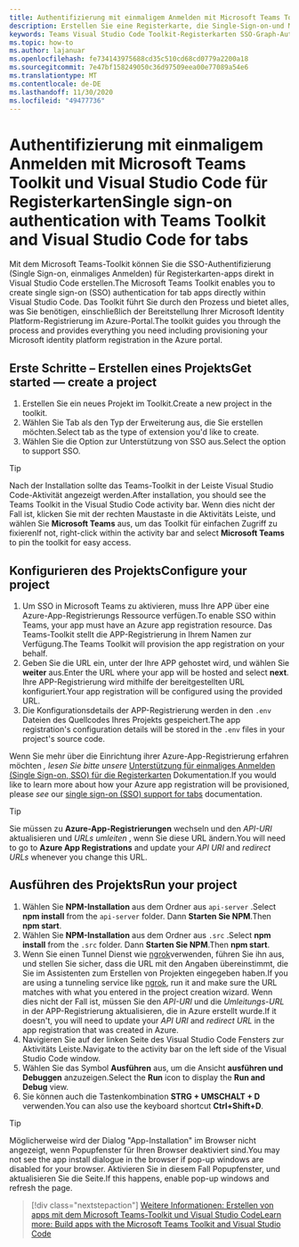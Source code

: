 ```yaml
---
title: Authentifizierung mit einmaligem Anmelden mit Microsoft Teams Toolkit und Visual Studio Code für Registerkarten
description: Erstellen Sie eine Registerkarte, die Single-Sign-on-und Microsoft Graph-Aufrufe direkt in Visual Studio Code mit dem Microsoft Teams-Toolkit unterstützt.
keywords: Teams Visual Studio Code Toolkit-Registerkarten SSO-Graph-Authentifizierung Azure Identity Platform
ms.topic: how-to
ms.author: lajanuar
ms.openlocfilehash: fe734143975688cd35c510cd68cd0779a2200a18
ms.sourcegitcommit: 7e47bf158249050c36d97509eea00e77089a54e6
ms.translationtype: MT
ms.contentlocale: de-DE
ms.lasthandoff: 11/30/2020
ms.locfileid: "49477736"
---
```

# <a name="single-sign-on-authentication-with-teams-toolkit-and-visual-studio-code-for-tabs"></a><span data-ttu-id="81133-104">Authentifizierung mit einmaligem Anmelden mit Microsoft Teams Toolkit und Visual Studio Code für Registerkarten</span><span class="sxs-lookup"><span data-stu-id="81133-104">Single sign-on authentication with Teams Toolkit and Visual Studio Code for tabs</span></span>

<span data-ttu-id="81133-105">Mit dem Microsoft Teams-Toolkit können Sie die SSO-Authentifizierung (Single Sign-on, einmaliges Anmelden) für Registerkarten-apps direkt in Visual Studio Code erstellen.</span><span class="sxs-lookup"><span data-stu-id="81133-105">The Microsoft Teams Toolkit enables you to create single sign-on (SSO) authentication  for tab apps directly within Visual Studio Code.</span></span> <span data-ttu-id="81133-106">Das Toolkit führt Sie durch den Prozess und bietet alles, was Sie benötigen, einschließlich der Bereitstellung Ihrer Microsoft Identity Platform-Registrierung im Azure-Portal.</span><span class="sxs-lookup"><span data-stu-id="81133-106">The toolkit guides you through the process and provides everything you need including provisioning your Microsoft identity platform registration in the Azure portal.</span></span>

## <a name="get-started--create-a-project"></a><span data-ttu-id="81133-107">Erste Schritte – Erstellen eines Projekts</span><span class="sxs-lookup"><span data-stu-id="81133-107">Get started — create a project</span></span>

1. <span data-ttu-id="81133-108">Erstellen Sie ein neues Projekt im Toolkit.</span><span class="sxs-lookup"><span data-stu-id="81133-108">Create a new project in the toolkit.</span></span>
1. <span data-ttu-id="81133-109">Wählen Sie Tab als den Typ der Erweiterung aus, die Sie erstellen möchten.</span><span class="sxs-lookup"><span data-stu-id="81133-109">Select tab as the type of extension you'd like to create.</span></span>
1. <span data-ttu-id="81133-110">Wählen Sie die Option zur Unterstützung von SSO aus.</span><span class="sxs-lookup"><span data-stu-id="81133-110">Select the option to support SSO.</span></span>

> [!TIP]
> <span data-ttu-id="81133-111">Nach der Installation sollte das Teams-Toolkit in der Leiste Visual Studio Code-Aktivität angezeigt werden.</span><span class="sxs-lookup"><span data-stu-id="81133-111">After installation, you should see the Teams Toolkit in the Visual Studio Code activity bar.</span></span> <span data-ttu-id="81133-112">Wenn dies nicht der Fall ist, klicken Sie mit der rechten Maustaste in die Aktivitäts Leiste, und wählen Sie **Microsoft Teams** aus, um das Toolkit für einfachen Zugriff zu fixieren</span><span class="sxs-lookup"><span data-stu-id="81133-112">If not, right-click within the activity bar and select **Microsoft Teams** to pin the toolkit for easy access.</span></span>

## <a name="configure-your-project"></a><span data-ttu-id="81133-113">Konfigurieren des Projekts</span><span class="sxs-lookup"><span data-stu-id="81133-113">Configure your project</span></span>

1. <span data-ttu-id="81133-114">Um SSO in Microsoft Teams zu aktivieren, muss Ihre APP über eine Azure-App-Registrierungs Ressource verfügen.</span><span class="sxs-lookup"><span data-stu-id="81133-114">To enable SSO within Teams, your app must have an Azure app registration resource.</span></span> <span data-ttu-id="81133-115">Das Teams-Toolkit stellt die APP-Registrierung in Ihrem Namen zur Verfügung.</span><span class="sxs-lookup"><span data-stu-id="81133-115">The Teams Toolkit will provision the app registration on your behalf.</span></span>
1. <span data-ttu-id="81133-116">Geben Sie die URL ein, unter der Ihre APP gehostet wird, und wählen Sie **weiter** aus.</span><span class="sxs-lookup"><span data-stu-id="81133-116">Enter the URL where your app will be hosted and select **next**.</span></span> <span data-ttu-id="81133-117">Ihre APP-Registrierung wird mithilfe der bereitgestellten URL konfiguriert.</span><span class="sxs-lookup"><span data-stu-id="81133-117">Your app registration will be configured using the provided URL.</span></span>
1. <span data-ttu-id="81133-118">Die Konfigurationsdetails der APP-Registrierung werden in den `.env` Dateien des Quellcodes Ihres Projekts gespeichert.</span><span class="sxs-lookup"><span data-stu-id="81133-118">The app registration's configuration details will be stored in the `.env` files in your project's source code.</span></span>

<span data-ttu-id="81133-119">Wenn Sie mehr über die Einrichtung ihrer Azure-App-Registrierung erfahren möchten _, lesen Sie bitte unsere_ [Unterstützung für einmaliges Anmelden (Single Sign-on, SSO) für die Registerkarten](../tabs/how-to/authentication/auth-aad-sso.md) Dokumentation.</span><span class="sxs-lookup"><span data-stu-id="81133-119">If you would like to learn more about how your Azure app registration will be provisioned, please _see_  our [single sign-on (SSO) support for tabs](../tabs/how-to/authentication/auth-aad-sso.md) documentation.</span></span>

> [!TIP]
> <span data-ttu-id="81133-120">Sie müssen zu **Azure-App-Registrierungen** wechseln und den *API-URI* aktualisieren und *URLs umleiten* , wenn Sie diese URL ändern.</span><span class="sxs-lookup"><span data-stu-id="81133-120">You will need to go to **Azure App Registrations** and update your *API URI* and *redirect URLs* whenever you change this URL.</span></span>

## <a name="run-your-project"></a><span data-ttu-id="81133-121">Ausführen des Projekts</span><span class="sxs-lookup"><span data-stu-id="81133-121">Run your project</span></span>

1. <span data-ttu-id="81133-122">Wählen Sie **NPM-Installation** aus dem Ordner aus `api-server` .</span><span class="sxs-lookup"><span data-stu-id="81133-122">Select **npm install** from the `api-server` folder.</span></span> <span data-ttu-id="81133-123">Dann **Starten Sie NPM**.</span><span class="sxs-lookup"><span data-stu-id="81133-123">Then **npm start**.</span></span>
1. <span data-ttu-id="81133-124">Wählen Sie **NPM-Installation** aus dem Ordner aus `.src` .</span><span class="sxs-lookup"><span data-stu-id="81133-124">Select **npm install** from the `.src` folder.</span></span> <span data-ttu-id="81133-125">Dann **Starten Sie NPM**.</span><span class="sxs-lookup"><span data-stu-id="81133-125">Then **npm start**.</span></span>
1. <span data-ttu-id="81133-126">Wenn Sie einen Tunnel Dienst wie [ngrok](https://ngrok.com/)verwenden, führen Sie ihn aus, und stellen Sie sicher, dass die URL mit den Angaben übereinstimmt, die Sie im Assistenten zum Erstellen von Projekten eingegeben haben.</span><span class="sxs-lookup"><span data-stu-id="81133-126">If you are using a tunneling service like [ngrok](https://ngrok.com/), run it and make sure the URL matches with what you entered in the project creation wizard.</span></span> <span data-ttu-id="81133-127">Wenn dies nicht der Fall ist, müssen Sie den _API-URI_ und die _Umleitungs-URL_ in der APP-Registrierung aktualisieren, die in Azure erstellt wurde.</span><span class="sxs-lookup"><span data-stu-id="81133-127">If it doesn't, you will need to update your _API URI_ and _redirect URL_ in the app registration that was created in Azure.</span></span>
1. <span data-ttu-id="81133-128">Navigieren Sie auf der linken Seite des Visual Studio Code Fensters zur Aktivitäts Leiste.</span><span class="sxs-lookup"><span data-stu-id="81133-128">Navigate to the activity bar on the left side of the Visual Studio Code window.</span></span>
1. <span data-ttu-id="81133-129">Wählen Sie das Symbol **Ausführen** aus, um die Ansicht **ausführen und Debuggen** anzuzeigen.</span><span class="sxs-lookup"><span data-stu-id="81133-129">Select the **Run** icon to display the **Run and Debug** view.</span></span>
1. <span data-ttu-id="81133-130">Sie können auch die Tastenkombination **STRG + UMSCHALT + D** verwenden.</span><span class="sxs-lookup"><span data-stu-id="81133-130">You can also use the keyboard shortcut **Ctrl+Shift+D**.</span></span>

> [!TIP]
> <span data-ttu-id="81133-131">Möglicherweise wird der Dialog "App-Installation" im Browser nicht angezeigt, wenn Popupfenster für Ihren Browser deaktiviert sind.</span><span class="sxs-lookup"><span data-stu-id="81133-131">You may not see the app install dialogue in the browser if pop-up windows are disabled for your browser.</span></span> <span data-ttu-id="81133-132">Aktivieren Sie in diesem Fall Popupfenster, und aktualisieren Sie die Seite.</span><span class="sxs-lookup"><span data-stu-id="81133-132">If this happens, enable pop-up windows and refresh the page.</span></span>

> [!div class="nextstepaction"]
> [<span data-ttu-id="81133-133">Weitere Informationen: Erstellen von apps mit dem Microsoft Teams-Toolkit und Visual Studio Code</span><span class="sxs-lookup"><span data-stu-id="81133-133">Learn more: Build apps with the Microsoft Teams Toolkit and Visual Studio Code</span></span>](visual-studio-code-overview.md)
